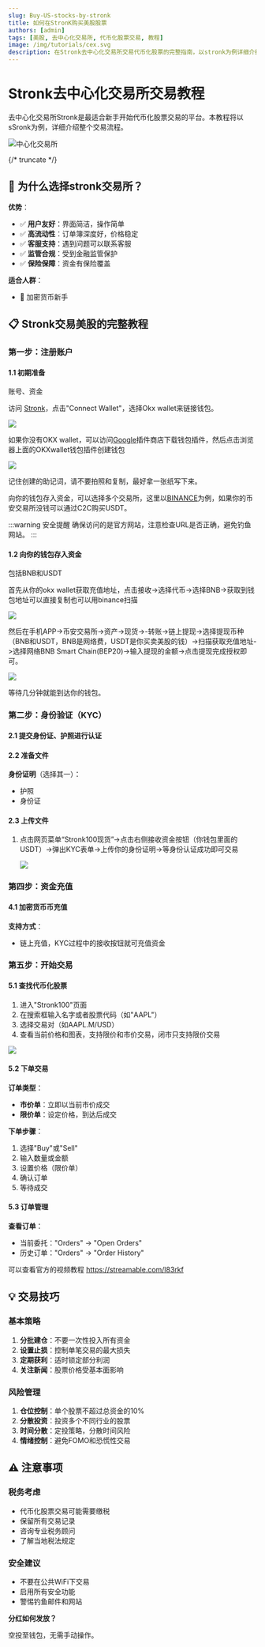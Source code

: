 ```yaml
---
slug: Buy-US-stocks-by-stronk
title: 如何在StronK购买美股股票
authors: [admin]
tags: [美股, 去中心化交易所, 代币化股票交易, 教程]
image: /img/tutorials/cex.svg
description: 在Stronk去中心化交易所交易代币化股票的完整指南，以stronk为例详细介绍整个交易流程。
---
```


# Stronk去中心化交易所交易教程

去中心化交易所Stronk是最适合新手开始代币化股票交易的平台。本教程将以sSronk为例，详细介绍整个交易流程。

![中心化交易所](/img/tutorials/cex.svg)

{/* truncate */}

## 🎯 为什么选择stronk交易所？

**优势**：
- ✅ **用户友好**：界面简洁，操作简单
- ✅ **高流动性**：订单簿深度好，价格稳定
- ✅ **客服支持**：遇到问题可以联系客服
- ✅ **监管合规**：受到金融监管保护
- ✅ **保险保障**：资金有保险覆盖

**适合人群**：
- 🔰 加密货币新手

## 📋 Stronk交易美股的完整教程

### 第一步：注册账户

#### 1.1 初期准备

账号、资金

访问 [Stronk](https://mystonks.org/?code=c54j18 )，点击"Connect Wallet"，选择Okx wallet来链接钱包。

![](/img/tutorials/stronk-connect.png)

如果你没有OKX wallet，可以访问[Google](https://chromewebstore.google.com/detail/okx-wallet/mcohilncbfahbmgdjkbpemcciiolgcge)插件商店下载钱包插件，然后点击浏览器上面的OKXwallet钱包插件创建钱包

![](/img/tutorials/create-wallet3.png)

记住创建的助记词，请不要拍照和复制，最好拿一张纸写下来。

向你的钱包存入资金，可以选择多个交易所，这里以[BINANCE](https://accounts.marketwebb.org/register?ref=U7SC8VVH)为例，如果你的币安交易所没钱可以通过C2C购买USDT。



:::warning 安全提醒
确保访问的是官方网站，注意检查URL是否正确，避免钓鱼网站。
:::

#### 1.2 向你的钱包存入资金

包括BNB和USDT

首先从你的okx wallet获取充值地址，点击接收->选择代币->选择BNB->获取到钱包地址可以直接复制也可以用binance扫描

![](/img/tutorials/address-bsc.png)

然后在手机APP->币安交易所->资产->现货->-转账->链上提现->选择提现币种（BNB和USDT，BNB是网络费，USDT是你买卖美股的钱）->扫描获取充值地址->选择网络BNB Smart Chain(BEP20)->输入提现的金额->点击提现完成授权即可。

![](/img/tutorials/withdraw.png)

等待几分钟就能到达你的钱包。

### 第二步：身份验证（KYC）

#### 2.1 提交身份证、护照进行认证

#### 2.2 准备文件

**身份证明**（选择其一）：
- 护照
- 身份证

#### 2.3 上传文件

1. 点击网页菜单“Stronk100现货”->点击右侧接收资金按钮（你钱包里面的USDT）->弹出KYC表单->上传你的身份证明->等身份认证成功即可交易

   ![](/img/tutorials/stronk-kyc.png)

### 第四步：资金充值

#### 4.1 加密货币币充值

**支持方式**：
- 链上充值，KYC过程中的接收按钮就可充值资金

### 第五步：开始交易

#### 5.1 查找代币化股票

1. 进入"Stronk100"页面
2. 在搜索框输入名字或者股票代码（如"AAPL"）
3. 选择交易对（如AAPL.M/USD）
4. 查看当前价格和图表，支持限价和市价交易，闭市只支持限价交易

![](/img/tutorials/stronk-trade.png)

#### 5.2 下单交易

**订单类型**：
- **市价单**：立即以当前市价成交
- **限价单**：设定价格，到达后成交

**下单步骤**：
1. 选择"Buy"或"Sell"
3. 输入数量或金额
4. 设置价格（限价单）
5. 确认订单
6. 等待成交

#### 5.3 订单管理

**查看订单**：
- 当前委托："Orders" → "Open Orders"
- 历史订单："Orders" → "Order History"



可以查看官方的视频教程
https://streamable.com/l83rkf

## 💡 交易技巧

### 基本策略

1. **分批建仓**：不要一次性投入所有资金
2. **设置止损**：控制单笔交易的最大损失
3. **定期获利**：适时锁定部分利润
4. **关注新闻**：股票价格受基本面影响

### 风险管理

1. **仓位控制**：单个股票不超过总资金的10%
2. **分散投资**：投资多个不同行业的股票
3. **时间分散**：定投策略，分散时间风险
4. **情绪控制**：避免FOMO和恐慌性交易

## ⚠️ 注意事项

### 税务考虑
- 代币化股票交易可能需要缴税
- 保留所有交易记录
- 咨询专业税务顾问
- 了解当地税法规定

### 安全建议
- 不要在公共WiFi下交易
- 启用所有安全功能
- 警惕钓鱼邮件和网站



**分红如何发放？**

空投至钱包，无需手动操作。

